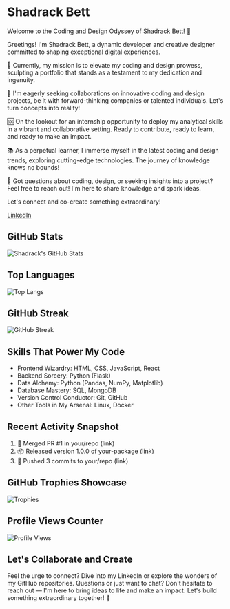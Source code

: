 # Shadrack Bett

Welcome to the Coding and Design Odyssey of Shadrack Bett! 🚀

Greetings! I'm Shadrack Bett, a dynamic developer and creative designer committed to shaping exceptional digital experiences.

🚀 Currently, my mission is to elevate my coding and design prowess, sculpting a portfolio that stands as a testament to my dedication and ingenuity.

:handshake: I'm eagerly seeking collaborations on innovative coding and design projects, be it with forward-thinking companies or talented individuals. Let's turn concepts into reality!

:sos: On the lookout for an internship opportunity to deploy my analytical skills in a vibrant and collaborative setting. Ready to contribute, ready to learn, and ready to make an impact.

:books: As a perpetual learner, I immerse myself in the latest coding and design trends, exploring cutting-edge technologies. The journey of knowledge knows no bounds!

:speech_balloon: Got questions about coding, design, or seeking insights into a project? Feel free to reach out! I'm here to share knowledge and spark ideas.

Let's connect and co-create something extraordinary!

[LinkedIn](https://www.linkedin.com/in/shadrack-kipkorir-a8072728b/)

## GitHub Stats
![Shadrack's GitHub Stats](https://github-readme-stats.vercel.app/api?username=shaddybett&show_icons=true&count_private=true&theme=dark)

## Top Languages
![Top Langs](https://github-readme-stats.vercel.app/api/top-langs/?username=shaddybett&layout=compact&theme=dark)

## GitHub Streak
![GitHub Streak](https://github-readme-streak-stats.herokuapp.com/?user=shaddybett&theme=dark)

## Skills That Power My Code
- Frontend Wizardry: HTML, CSS, JavaScript, React
- Backend Sorcery: Python (Flask)
- Data Alchemy: Python (Pandas, NumPy, Matplotlib)
- Database Mastery: SQL, MongoDB
- Version Control Conductor: Git, GitHub
- Other Tools in My Arsenal: Linux, Docker

## Recent Activity Snapshot
1. 🎉 Merged PR #1 in your/repo (link)
2. 📦 Released version 1.0.0 of your-package (link)
3. 🚀 Pushed 3 commits to your/repo (link)

## GitHub Trophies Showcase
![Trophies](https://github-profile-trophy.vercel.app/?username=shaddybett&theme=nord&column=7)

## Profile Views Counter
![Profile Views](https://komarev.com/ghpvc/?username=shaddybett)

## Let's Collaborate and Create
Feel the urge to connect? Dive into my LinkedIn or explore the wonders of my GitHub repositories. Questions or just want to chat? Don't hesitate to reach out — I'm here to bring ideas to life and make an impact. Let's build something extraordinary together! 🌟
